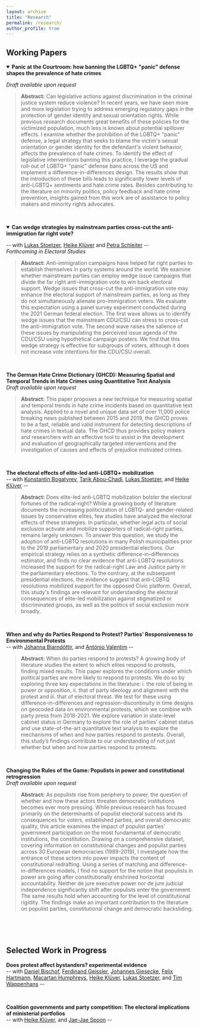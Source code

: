 ```yaml
---
layout: archive
title: "Research"
permalink: /research/
author_profile: true
---
```

## **Working Papers**
<details open>
 <summary><b>Panic at the Courtroom: how banning the LGBTQ+ "panic" defense shapes the prevalence of hate crimes</b>  
  
*Draft available upon request*  

 </summary>  

> **Abstract:** 
Can legislative actions against discrimination in the criminal justice system reduce violence? In recent years, we have seen more and more legislation trying to address emerging regulatory gaps in the protection of gender identity and sexual orientation rights. While previous research documents great benefits of these policies for the victimized population, much less is known about potential spillover effects. I examine whether the prohibition of the LGBTQ+ "panic" defense, a legal strategy that seeks to blame the victim's sexual orientation or gender identity for the defendant's violent behavior, affects the prevalence of hate crimes. To identify the effect of legislative interventions banning this practice, I leverage the gradual roll-out of LGBTQ+ "panic" defense bans across the US and implement a difference-in-differences design. The results show that the introduction of these bills leads to significantly lower levels of anti-LGBTQ+ sentiments and hate crime rates. Besides contributing to the literature on minority politics, policy feedback and hate crime prevention, insights gained from this work are of assistance to policy makers and minority rights advocates.  
</details>
<p>&nbsp;</p>  

<details open>
 <summary><b>Can wedge strategies by mainstream parties cross-cut the anti-immigration far right vote?</b>  
    
-- with [Lukas Stoetzer](http://lukas-stoetzer.org/), [Heike Klüver](http://www.heike-kluever.com/) and [Petra Schleiter](https://www.politics.ox.ac.uk/person/petra-schleiter) --  
*Forthcoming in Electoral Studies*  

 </summary>  

> **Abstract:** Anti-immigration campaigns have helped far right parties to establish themselves in party systems around the world. We examine whether mainstream parties can employ wedge issue campaigns that divide the far right anti-immigration vote to win back electoral support. Wedge issues that cross-cut the anti-immigration vote may enhance the electoral support of mainstream parties, as long as they do not simultaneously alienate pro-immigration voters. We evaluate this expectation using a panel survey experiment conducted during the 2021 German federal election. The first wave allows us to identify wedge issues that the mainstream CDU/CSU can stress to cross-cut the anti-immigration vote. The second wave raises the salience of these issues by manipulating the perceived issue agenda of the CDU/CSU using hypothetical campaign posters. We find that this wedge strategy is effective for subgroups of voters, although it does not increase vote intentions for the CDU/CSU overall.
<p>&nbsp;</p>  

**The German Hate Crime Dictionary (GHCD): Measuring Spatial and Temporal Trends in Hate Crimes using Quantitative Text Analysis**  
*Draft available upon request*  
> **Abstract:** This paper proposes a new technique for measuring spatial and temporal trends in hate crime incidents based on quantitative text analysis. Applied to a novel and unique data set of over 11,000 police breaking news published between 2015 and 2019, the GHCD proves to be a fast, reliable and valid instrument for detecting descriptions of hate crimes in textual data. The GHCD thus provides policy makers and researchers with an effective tool to assist in the development and evaluation of geographically targeted interventions and the investigation of causes and effects of prejudice motivated crimes.     
<p>&nbsp;</p>  


**The electoral effects of elite-led anti-LGBTQ+ mobilization**  
-- with [Konstantin Bogatyrev](https://sites.google.com/view/konstantin-bogatyrev/), [Tarik Abou-Chadi](https://www.tarikabouchadi.net/), [Lukas Stoetzer](http://lukas-stoetzer.org/), and [Heike Klüver](http://www.heike-kluever.com/) -- 
> **Abstract:** Does elite-led anti-LGBTQ mobilization bolster the electoral fortunes of the radical-right? 
While a growing body of literature documents the increasing politicization of LGBTQ- and gender-related issues by conservative elites, few studies have analyzed the electoral effects of these strategies. In particular, whether legal acts of social exclusion activate and mobilize supporters of radical-right parties, remains largely unknown. To answer this question, we study the adoption of anti-LGBTQ resolutions in many Polish municipalities prior to the 2019 parliamentary and 2020 presidential elections. Our empirical strategy relies on a synthetic difference-in-differences estimator, and finds no clear evidence that anti-LGBTQ resolutions increased the support for the radical-right Law and Justice party in the parliamentary elections. To the contrary, at the subsequent presidential elections, the evidence suggest that anti-LGBTQ resolutions mobilized support for the opposed Civic platform. Overall, this study's findings are relevant for understanding the electoral consequences of elite-led mobilization against stigmatized or discriminated groups, as well as the politics of social exclusion more broadly.   
<p>&nbsp;</p>  

**When and why do Parties Respond to Protest? Parties’ Responsiveness to Environmental Protests**  
-- with [Jóhanna Bjarndóttir](https://www.sowi.hu-berlin.de/en/lehrbereiche-en/comppol-en/team-comparative-politics/johanna-yr-bjarnadottir), and [António Valentim](https://antoniovalentim.github.io) --   

> **Abstract:** When do parties respond to protests? A growing body of literature studies the extent to which elites respond to protests, finding mixed results. This paper explores the conditions under which political parties are more likely to respond to protests. We do so by exploring three key expectations in the literature: i. the role of being in power or opposition, ii. that of party ideology and alignment with the protest and iii. that of electoral threat. We test for these using difference-in-differences and regression-discontinuity in time designs on geocoded data on environmental protests, which we combine with party press from 2018-2021. We explore variation in state-level cabinet status in Germany to explore the role of parties’ cabinet status and use state-of-the-art quantitative text analysis to explore the mechanisms of when and how parties respond to protests. Overall, this study’s findings contribute to our understanding of not just whether but when and how parties respond to protests.  
<p>&nbsp;</p>  

**Changing the Rules of the Game: Populists in power and constitutional retrogression**  
*Draft available upon request*  
> **Abstract:** As populists rise from periphery to power, the question of whether and how these actors threaten democratic institutions becomes ever more pressing. While previous research has focused primarily on the determinants of populist electoral success and its consequences for voters, established parties, and overall democratic quality, this article examines the impact of populist parties' government participation on the most fundamental of democratic institutions, the constitution. Drawing on a comprehensive dataset, covering information on constitutional changes and populist parties across 30 European democracies (1989-2019), I investigate how the entrance of these actors into power impacts the content of constitutional redrafting. Using a series of matching and difference-in-differences models, I find no support for the notion that populists in power are going after constitutionally enshrined horizontal accountability. Neither de jure executive power nor de jure judicial independence significantly shift after populists enter the government. The same results hold when accounting for the level of constitutional rigidity. The findings make an important contribution to the literature on populist parties, constitutional change and democratic backsliding.   
<p>&nbsp;</p>  
<p>&nbsp;</p>  


## **Selected Work in Progress**



<!--- **Same in all but name? The effects of same-sex partnership recognition rights on public attitudes: Experimental Evidence**    
> **Abstract:** Do parallel institutions promote backlash against marginalized groups? While observational studies regularly find marriage equality to increase support for gays and lesbians, same-sex registered partnership tends to either be unrelated or even promote prejudiced attitudes and behavior. In this preregistered survey experiment, I study the individual level mechanism underlying this phenomenon. I argue that integrating minorities into existing benefits will positively affect attitudes toward these groups and increase support for the proposed policy by decreasing perceptions of (a) inter-group differences, (b) realistic, but not symbolic, threat, and (c) a minority-oriented policy motivation. Yet, I predict this effect to be weaker for the introduction of exclusive new benefits. To test my expectations, I run an experimental vignette study in Turkey (N=1500) and randomly assign respondents to one of two hypothetical scenarios (i.e., extension to marriage equality versus introduction of same-sex registered partnership rights) or a control condition. The results have important implications for the broader literature on minority rights and policy feedback, as well as for policy makers that seek ways to prevent backlash.
<p>&nbsp;</p>)
-->
**Does protest affect bystanders? experimental evidence**  
-- with [Daniel Bischof](https://www.danbischof.com), [Ferdinand Geissler](https://www.sowi.hu-berlin.de/de/lehrbereiche/empisoz/a-z/geisslerferdinand), [Johannes Giesecke](https://www.sowi.hu-berlin.de/de/lehrbereiche/empisoz/a-z/giesecke), [Felix Hartmann](http://hartmannfelix.github.io), [Macartan Humphreys](https://macartan.github.io), [Heike Klüver](http://www.heike-kluever.com/), [Lukas Stoetzer](http://lukas-stoetzer.org/), and [Tim Wappenhans](https://www.timwappenhans.com) --  
<p>&nbsp;</p>  

**Coalition governments and party competition: The electoral implications of ministerial portfolios**  
-- with [Heike Klüver](http://www.heike-kluever.com/), and [Jae-Jae Spoon](https://www.jaejaespoon.com) --  
